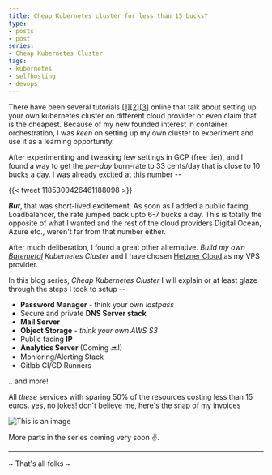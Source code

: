 ```yaml
---
title: Cheap Kubernetes cluster for less than 15 bucks?
type:
- posts
- post
series:
- Cheap Kubernetes Cluster
tags: 
- kubernetes
- selfhosting
- devops
---
```

There have been several tutorials [[1]](https://www.replex.io/blog/the-ultimate-kubernetes-cost-guide-aws-vs-gce-vs-azure-vs-digital-ocean)[[2]](https://medium.com/datadriveninvestor/the-easiest-and-cheapest-way-to-try-kubernetes-for-yourself-d7367ff1d6e)[[3]](https://devonblog.com/containers/affordable-kubernetes-cluster/) online that talk about setting up your own kubernetes cluster on different cloud provider or even claim that is the cheapest. Because of my new founded interest in container orchestration, I was _keen_ on setting up my own cluster to experiment and use it as a learning opportunity.

After experimenting and tweaking few settings in GCP (free tier), and I found a way to get the _per-day_  burn-rate to 33 cents/day that is close to 10 bucks a day. I was already excited at this number --

{{< tweet 1185300426461188098 >}}

_**But**_, that was short-lived excitement. As soon as I added a public facing Loadbalancer, the rate jumped back upto 6-7 bucks a day. This is totally the opposite of what I wanted and the rest of the cloud providers Digital Ocean, Azure etc., weren't far from that number either.

After much deliberation, I found a great other alternative. _Build my own [Baremetal](https://en.wikipedia.org/wiki/Bare-metal_server) Kubernetes Cluster_ and I have chosen [Hetzner Cloud](https://www.hetzner.com) as my VPS provider.

In this blog series, *Cheap Kubernetes Cluster* I will explain or at least glaze through the steps I took to setup --

- **Password Manager** - think your own _lastpass_ 
- Secure and private **DNS Server stack**
- **Mail Server**
- **Object Storage** - _think your own AWS S3_
- Public facing **IP**
- **Analytics Server** (Coming 🔜!)
- Monioring/Alerting Stack
- Gitlab CI/CD Runners

.. and more!

All _these_ services with sparing 50% of the resources costing less than 15 euros. yes, no jokes! don't believe me, here's the snap of my invoices

![This is an image](/img/invoice.png)

More parts in the series coming very soon ✌️.

----
~ That's all folks ~